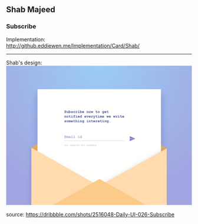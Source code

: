 ## Shab Majeed
### Subscribe

Implementation:  
<http://github.eddiewen.me/Implementation/Card/Shab/>

----

Shab's design:
![subscribe](subscribe.png)

source: <https://dribbble.com/shots/2516048-Daily-UI-026-Subscribe>
